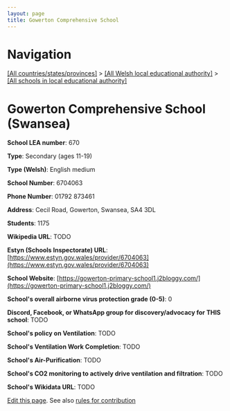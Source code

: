 ```yaml
---
layout: page
title: Gowerton Comprehensive School
---
```

# Navigation

[[All countries/states/provinces]](../../..) > [[All Welsh local educational authority]](../..) > [[All schools in local educational authority]](..)

# Gowerton Comprehensive School (Swansea)

**School LEA number**: 670

**Type**: Secondary (ages 11-19)

**Type (Welsh)**: English medium

**School Number**: 6704063

**Phone Number**: 01792 873461

**Address**: Cecil Road, Gowerton, Swansea, SA4 3DL

**Students**: 1175

**Wikipedia URL**: TODO

**Estyn (Schools Inspectorate) URL**: [https://www.estyn.gov.wales/provider/6704063](https://www.estyn.gov.wales/provider/6704063)

**School Website**: [https://gowerton-primary-school1.j2bloggy.com/](https://gowerton-primary-school1.j2bloggy.com/)

**School's overall airborne virus protection grade (0-5)**: 0

**Discord, Facebook, or WhatsApp group for discovery/advocacy for THIS school**: TODO

**School's policy on Ventilation**: TODO

**School's Ventilation Work Completion**: TODO

**School's Air-Purification**: TODO

**School's CO2 monitoring to actively drive ventilation and filtration**: TODO

**School's Wikidata URL**: TODO




[Edit this page](https://github.com/ventilate-schools/Wales/edit/prif/./Swansea/Gowerton_Comprehensive_School.md). See also [rules for contribution](../../../contribution-rules/)